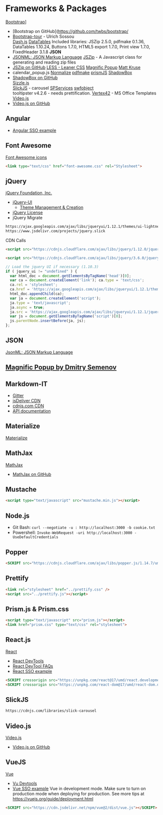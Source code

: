 # Frameworks & Packages
[Bootstrap](http://getbootstrap.com)]
  - [Bootstrap on GitHub](https://github.com/twbs/bootstrap/
  - [Bootstrap-tour](http://bootstraptour.com/) - Ulrich Sossou  
[Dash.js](https://github.com/Dash-Industry-Forum/dash.js/) 
[DataTables](https://datatables.net/)
  Included libraries: JSZip 2.5.0, pdfmake 0.1.36, DataTables 1.10.24, Buttons 1.7.0, HTML5 export 1.7.0, Print view 1.7.0, FixedHeader 3.1.8
**JSON**
  - [JSONML: JSON Markup Language](http://jsonml.org/) 
[JSZip](<http://stuartk.com/jszip>) - A Javascript class for generating and reading zip files
  - [JSZip on GitHub](https://raw.github.com/Stuk/jszip/)
[LESS - Leaner CSS](http://lesscss.org) 
[Magnific Popup](https://dimsemenov.com/plugins/magnific-popup/)
[Matt Kruse](<matt@mattkruse.com>)
  - calendar_popup.js
[Normalize](https://git.io/normalize)
[pdfmake](http://pdfmake.org)
[prismJS](https://prismjs.com/)
[ShadowBox](http://shadowbox-js.com/)  
  - [ShadowBox on GitHub](http://github.com/mjijackson/shadowbox/)  
[Sizzle.js](http://sizzlejs.com/)  
[SlickJS](https://github.com/kenwheeler/slick) - carousel 
[SPServices](http://spservices.codeplex.com)
[swfobject](http://code.google.com/p/swfobject/)  
tooltipster v4.2.6 - needs prettification.
[Vertex42](https://www.vertex42.com/) - MS Office Templates
[Video.js](https://github.com/videojs/video.js)   
  - [Video.js on GitHub](https://github.com/videojs/videojs-contrib-dash/)  

## Angular
  - [Angular SSO example](https://github.com/jlguenego/angular-sso-example) 

## Font Awesome
[Font Awesome icons](http://fortawesome.github.io/Font-Awesome/icons/)
```html
<link type="text/css" href="font-awesome.css" rel="Stylesheet">
```

## jQuery
[jQuery Foundation, Inc.](https://jquery.org)
  - [jQuery-UI](http://jqueryui.com) 
    - [Theme Management & Creation](http://jqueryui.com/themeroller/)
  - [jQuery License](https://jquery.org/license)
  - jQuery Migrate

```html
https://ajax.googleapis.com/ajax/libs/jqueryui/1.12.1/themes/ui-lightness/jquery-ui.min.css
https://www.jsdelivr.com/projects/jquery.slick
```

CDN Calls
```html
<script src="https://cdnjs.cloudflare.com/ajax/libs/jquery/1.12.0/jquery.min.js" integrity="sha512-K7Zj7PGsHk2fpY3Jwvbuo9nKc541MofFrrLaUUO9zqghnJxbZ3Zn35W/ZeXvbT2RtSujxGbw8PgkqpoZXXbGhw==" crossorigin="anonymous" referrerpolicy="no-referrer"></script>

<script src="https://cdnjs.cloudflare.com/ajax/libs/jquery/3.6.0/jquery.min.js" integrity="sha512-894YE6QWD5I59HgZOGReFYm4dnWc1Qt5NtvYSaNcOP+u1T9qYdvdihz0PPSiiqn/+/3e7Jo4EaG7TubfWGUrMQ==" crossorigin="anonymous" referrerpolicy="no-referrer"></script>
```

```javascript
// Load the jquery UI if necessary (1.10.3)
if ( jquery_ui != "undefined" ) {
  var html_doc = document.getElementsByTagName('head')[0];
  var ca = document.createElement('link'); ca.type = 'text/css';
  ca.rel = 'stylesheet';
  ca.href = 'https://ajax.googleapis.com/ajax/libs/jqueryui/1.12.1/themes/ui-lightness/jquery-ui.min.css';
  html_doc.appendChild(ca);
  var ja = document.createElement('script');
  ja.type = 'text/javascript';
  ja.async = true;
  ja.src = 'https://ajax.googleapis.com/ajax/libs/jqueryui/1.12.1/jquery-ui.min.js';
  var js = document.getElementsByTagName('script')[0];
  js.parentNode.insertBefore(ja, js);
};
```

## JSON
[JsonML: JSON Markup Language](http://jsonml.org/) 

## [Magnific Popup by Dmitry Semenov](http://bit.ly/magnific-popup) 

## Markdown-IT
  - [Gitter](https://gitter.im/markdown-it/markdown-it) 
  - [jsDeliver CDN](http://www.jsdelivr.com/#!markdown-it "jsDeliver CDN") 
  - [cdnjs.com CDN](https://cdnjs.com/libraries/markdown-it "cdnjs.com") 
  - [API documentation](https://markdown-it.github.io/markdown-it/)  

## Materialize
[Materialize](https://github.com/jasonmayes/mdl-component-design-pattern) 

## MathJax
[MathJax](http://www.mathjax.org/) 
  - [MathJax on GitHub](https://github.com/mathjax/MathJax/) 

## Mustache
```html
<script type="text/javascript" src="mustache.min.js"></script>
```

## Node.js
- Git Bash: `curl --negotiate -u : http://localhost:3000 -b cookie.txt`
- Powershell: `Invoke-WebRequest -uri http://localhost:3000 -UseDefaultCredentials`


## Popper
```html
<SCRIPT src="https://cdnjs.cloudflare.com/ajax/libs/popper.js/1.14.7/umd/popper.min.js" integrity="sha384-UO2eT0CpHqdSJQ6hJty5KVphtPhzWj9WO1clHTMGa3JDZwrnQq4sF86dIHNDz0W1" crossorigin="anonymous"></SCRIPT>
```

## Prettify
```html
<link rel="stylesheet" href="../prettify.css" />
<script src="../prettify.js"></script>
```

## Prism.js & Prism.css

```html
<script type="text/javascript" src="prism.js"></script>
<link href="prism.css" type="text/css" rel="stylesheet">
```

## React.js
[React](https://reactjs.org/)
  - [React DevTools](https://reactjs.org/link/react-devtools) 
  - [React DevTool FAQs](https://reactjs.org/link/react-devtools-faq) 
  - [React SSO example](https://github.com/jlguenego/react-sso-example) 
```html
<SCRIPT crossorigin src="https://unpkg.com/react@17/umd/react.development.js"></SCRIPT>
<SCRIPT crossorigin src="https://unpkg.com/react-dom@17/umd/react-dom.development.js"></SCRIPT>
```

## SlickJS
```html
https://cdnjs.com/libraries/slick-carousel
```

## Video.js 
[Video.js](https://github.com/videojs/video.js) 
  - [Video.js on GitHub](https://github.com/videojs/videojs-contrib-dash/) 

## VueJS
[Vue]( https://vuejs.org/) 
  - [Vu Devtools](https://github.com/vuejs/vue-devtools) 
  - [Vue SSO example](https://github.com/jlguenego/vue-sso-example) 
Vue in development mode. Make sure to turn on production mode when deploying for production. See more tips at https://vuejs.org/guide/deployment.html 
```html
<SCRIPT src="https://cdn.jsdelivr.net/npm/vue@2/dist/vue.js"></SCRIPT>
```

